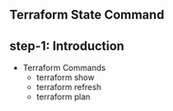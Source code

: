 ## Terraform State Command
## step-1: Introduction 
- Terraform Commands
  - terraform show 
  - terraform refresh
  - terraform plan 